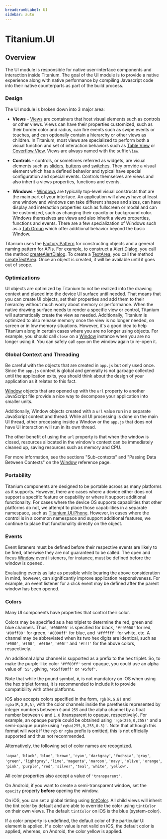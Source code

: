 ```yaml
---
breadcrumbLabel: UI
sidebar: auto
---
```


# Titanium.UI

<ProxySummary/>

## Overview

The UI module is responsible for native user-interface components and interaction inside
Titanium.  The goal of the UI module is to provide a native experience along with native
performance by compiling Javascript code into their native counterparts as part of the
build process.

### Design

The UI module is broken down into 3 major area:

* **Views** - [Views](Titanium.UI.View) are containers that host visual elements such as
controls or other views.  Views can have their properties customized, such as their border color
and radius, can fire events such as swipe events or touches, and can optionally contain a
hierarchy or other views as children. In Titanium, most views are specialized to perform both a
visual function and set of interaction behaviors such as [Table View](Titanium.UI.TableView) or
[Coverflow View](Titanium.UI.iOS.CoverFlowView).  Views are always named with the suffix `View`.

* **Controls** - controls, or sometimes referred as widgets, are visual elements such as
[sliders](Titanium.UI.Slider),  [buttons](Titanium.UI.Button) and [switches](Titanium.UI.Switch).
They provide a visual element which has a defined behavior and typical have special
configuration and special events.  Controls themselves are views and also inherit a views
properties, functions and events.

* **Windows** - [Windows](Titanium.UI.Window) are typically top-level visual constructs that are
the main part of your interface. An application will always have at least one window and windows
can take different shapes and sizes, can have display and interaction properties such as
fullscreen or modal and can be customized, such as changing their opacity or background color.
Windows themselves are views and also inherit a views properties, functions and events. There
are a few specialization of Windows such as a [Tab Group](Titanium.UI.TabGroup) which offer
additional behavior beyond the basic Window.

Titanium uses the [Factory Pattern](http://en.wikipedia.org/wiki/Factory_method_pattern) for
constructing objects and a general naming pattern for APIs.  For example, to construct a
[Alert Dialog](Titanium.UI.AlertDialog), you call the method [createAlertDialog](Titanium.UI.createAlertDialog).
To create a [TextArea](Titanium.UI.TextArea), you call the method [createTextArea](Titanium.UI.createTextArea).
Once an object is created, it will be available until it goes out of scope.

### Optimizations

UI objects are optimized by Titanium to not be realized into the drawing context and placed into
the device UI surface until needed.  That means that you can create UI objects, set their
properties and add them to their hierarchy without much worry about memory or performance.
When the native drawing surface needs to render a specific view or control, Titanium will
automatically create the view as needed.  Additionally, Titanium is optimized to also release
memory once the view is no longer needed, on screen or in low memory situations.  However, it's
a good idea to help Titanium along in certain cases where you are no longer using objects.  For
example, you should call `close` on a [Window](Titanium.UI.Window) instance when you are no
longer using it.  You can safely call `open` on the window again to re-open it.

### Global Context and Threading

Be careful with the objects that are created in `app.js` but only used once. Since the `app.js`
context is global and generally is not garbage collected until the application exits, you
should think about the design of your application as it relates to this fact.

[Window](Titanium.UI.Window) objects that are opened up with the `url` property to another
JavaScript file provide a nice way to decompose your application into smaller units.

Additionally, Window objects created with a `url` value run in a separate JavaScript context
and thread. While all UI processing is done on the main UI thread, other processing inside
a Window or the `app.js` that does not have UI interaction will run in its own thread.

The other benefit of using the `url` property is that when the window is closed, resources
allocated in the window's context can be immediately cleaned up, saving resources such as
memory and CPU.

For more information, see the sections "Sub-contexts" and "Passing Data Between Contexts" on the
[Window](Titanium.UI.Window) reference page.

### Portability

Titanium components are designed to be portable across as many platforms as it supports.
However, there are cases where a device either does not support a specific feature or capability
or where it support additional functionality.  For cases where the device OS supports
capabilities that other platforms do not, we attempt to place those capabilities in a separate
namespace, such as [Titanium.UI.iPhone](Titanium.UI.iPhone). However, in cases where the control is in a common
namespace and support additional features, we continue to place that functionality directly on
the object.

### Events

Event listeners must be defined before their respective events are likely to be fired, otherwise
they are not guaranteed to be called. The open and focus [Window](Titanium.UI.Window) event
listeners, for instance, must be defined before the window is opened.

Evaluating events as late as possible while bearing the above consideration in mind, however,
can significantly improve application responsiveness. For example, an event listener for a
click event may be defined after the parent window has been opened.

### Colors

Many UI components have properties that control their color.

Colors may be specified as a hex triplet to determine the red, green and blue channels. Thus,
`'#000000'` is specified for black, `'#ff0000'` for red, `'#00ff00'` for green, `'#0000ff'` for
blue, and `'#ffffff'` for white, etc. A channel may be abbreviated when its two hex digits are
identical, such as `'#000'`, `'#f00'`, `'#0f0#'`, `'#00f'` and `'#fff'` for the above colors,
respectively.

An additional alpha channel is supported as a prefix to the hex triplet. So, to make
the purple-like color `'#ff00ff'` semi-opaque, you could use an alpha value of `'55'`, giving,
`'#55ff00ff'` or `'#5f0f'`.

Note that while the pound symbol, `#`, is not mandatory on iOS when using the hex triplet format,
it is recommended to include it to provide compatibility with other platforms.

iOS also accepts colors specified in the form, `rgb(R,G,B)` and `rgba(R,G,B,A)`, with the color
channels inside the parethesis represented by integer numbers between `0` and `255` and the
alpha channel by a float number between `0` and `1.0` (transparent to opaque, respectively).
For example, an opaque purple could be obtained using `'rgb(255,0,255)'` and a semi-opaque purple
using `'rgba(255,0,255,0.3)'`. Note that although this format will work if the `rgb` or `rgba`
prefix is omitted, this is not officially supported and thus not recommended.

Alternatively, the following set of color names are recognized.

`'aqua'`, `'black'`, `'blue'`, `'brown'`, `'cyan'`, `'darkgray'`, `'fuchsia'`, `'gray'`,
`'green'`, `'lightgray'`, `'lime'`, `'magenta'`, `'maroon'`, `'navy'`, `'olive'`, `'orange'`,
`'pink'`, `'purple'`, `'red'`, `'silver'`, `'teal'`, `'white'`, `'yellow'`.

All color properties also accept a value of `'transparent'`.

On Android, if you want to create a semi-transparent window, set the `opacity`
property **before** opening the window.

On iOS, you can set a global tinting using [tintColor](Titanium.UI.tintColor). All child views will inherit
the tint color by default and are able to override the color using `tintColor` on their own views.
The default `tintColor` on iOS is the blue (system-color).

If a color property is undefined, the default color of the particular UI element is applied.
If a color value is not valid on iOS, the default color is applied, whereas, on Android, the
color yellow is applied.

<ApiDocs/>
